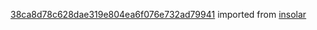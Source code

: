[38ca8d78c628dae319e804ea6f076e732ad79941](https://github.com/insolar/insolar/commit/38ca8d78c628dae319e804ea6f076e732ad79941) imported from [insolar](https://github.com/insolar/insolar)
